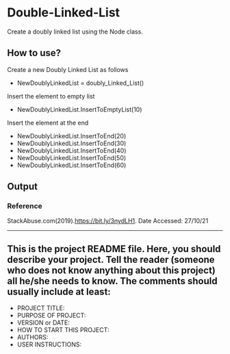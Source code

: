 # Double-Linked-List
Create a doubly linked list using the Node class.

## How to use?

 Create a new Doubly Linked List as follows 
 
 * NewDoublyLinkedList = doubly_Linked_List()
 
 Insert the element to empty list
 
 * NewDoublyLinkedList.InsertToEmptyList(10)
 
  Insert the element at the end
 
 * NewDoublyLinkedList.InsertToEnd(20)
 * NewDoublyLinkedList.InsertToEnd(30)
 * NewDoublyLinkedList.InsertToEnd(40)
 * NewDoublyLinkedList.InsertToEnd(50)
 * NewDoublyLinkedList.InsertToEnd(60)


## Output



### Reference 
  StackAbuse.com(2019).https://bit.ly/3nydLH1. Date Accessed: 27/10/21

------------------------------------------------------------------------
This is the project README file. Here, you should describe your project.
Tell the reader (someone who does not know anything about this project)
all he/she needs to know. The comments should usually include at least:
------------------------------------------------------------------------

* PROJECT TITLE:
* PURPOSE OF PROJECT:
* VERSION or DATE:
* HOW TO START THIS PROJECT:
* AUTHORS:
* USER INSTRUCTIONS:



